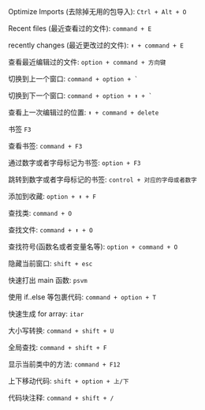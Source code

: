 Optimize Imports (去除掉无用的包导入): `Ctrl + Alt + O`

Recent files (最近查看过的文件): `command + E`

recently changes (最近更改过的文件): `⬆️ + command + E`

查看最近编辑过的文件: `option + command + 方向键`

切换到上一个窗口: <code>command + option + `</code>

切换到下一个窗口: <code>command + option + ⬆️ + `</code>

查看上一次编辑过的位置: `⬆️ + command + delete`

书签 `F3`

查看书签: `command + F3`

通过数字或者字母标记为书签: `option + F3`

跳转到数字或者字母标记的书签: `control + 对应的字母或者数字`

添加到收藏: `option + ⬆️ + F`

查找类: `command + O`

查找文件: `command + ⬆️ + O`

查找符号(函数名或者变量名等): `option + command + O`

隐藏当前窗口: `shift + esc`

快速打出 main 函数: `psvm`

使用 if..else 等包裹代码: `command + option + T`

快速生成 for array: `itar`

大小写转换: `command + shift + U`

全局查找: `command + shift + F`

显示当前类中的方法: `command + F12`

上下移动代码: `shift + option + 上/下`

代码块注释: `command + shift + /`

